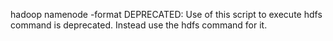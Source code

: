  hadoop namenode -format
 DEPRECATED: Use of this script to execute hdfs command is deprecated.
 Instead use the hdfs command for it.

